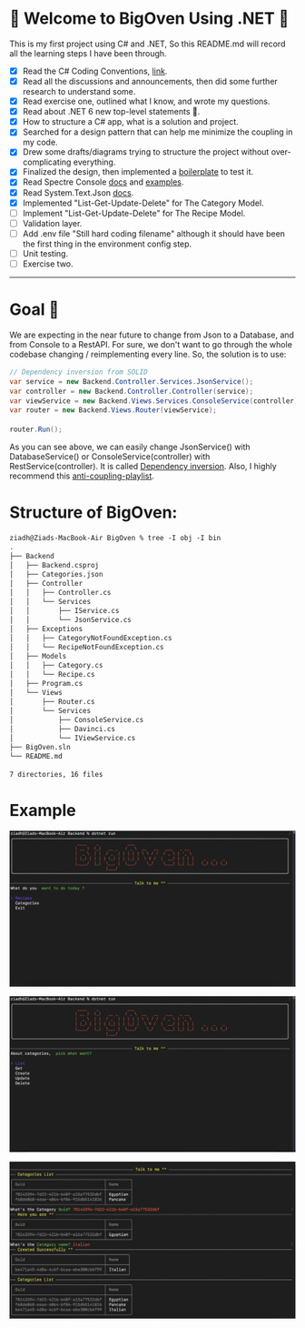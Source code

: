 # 🫡 Welcome to BigOven Using .NET 🤖
This is my first project using C# and .NET, So this README.md will record all the learning steps I have been through.

- [X] Read the C# Coding Conventions, [link](https://docs.microsoft.com/en-us/dotnet/csharp/fundamentals/coding-style/coding-conventions).
- [X] Read all the discussions and announcements, then did some further research to understand some.
- [X] Read exercise one, outlined what I know, and wrote my questions.
- [X] Read about .NET 6 new top-level statements 🤯.
- [X] How to structure a C# app, what is a solution and project. 
- [X] Searched for a design pattern that can help me minimize the coupling in my code.
- [X] Drew some drafts/diagrams trying to structure the project without over-complicating everything.
- [X] Finalized the design, then implemented a [boilerplate](https://github.com/ZiadMansourM/sk-big-oven/tree/be67f8941a37df143fdb9efe7ced0d947b4e7df7) to test it.
- [X] Read Spectre Console [docs](https://spectreconsole.net/) and [examples](https://github.com/spectreconsole/spectre.console/tree/main/examples).
- [X] Read System.Text.Json [docs](https://docs.microsoft.com/en-us/dotnet/api/system.text.json?view=net-6.0).
- [X] Implemented "List-Get-Update-Delete" for The Category Model.
- [ ] Implement "List-Get-Update-Delete" for The Recipe Model.
- [ ] Validation layer.
- [ ] Add .env file "Still hard coding filename" although it should have been the first thing in the environment config step.
- [ ] Unit testing.
- [ ] Exercise two.

--------

# Goal 🤔
We are expecting in the near future to change from Json to a Database, and from Console to a RestAPI. For sure, we don't want to go through the whole codebase changing / reimplementing every line. So, the solution is to use:

```C#
// Dependency inversion from SOLID
var service = new Backend.Controller.Services.JsonService();
var controller = new Backend.Controller.Controller(service);
var viewService = new Backend.Views.Services.ConsoleService(controller);
var router = new Backend.Views.Router(viewService);

router.Run();
```

As you can see above, we can easily change JsonService() with DatabaseService() or ConsoleService(controller) with RestService(controller). It is called [Dependency inversion](https://youtu.be/S9awxA1wNNY). Also, I highly recommend this [anti-coupling-playlist](https://youtube.com/playlist?list=PLC0nd42SBTaNuP4iB4L6SJlMaHE71FG6N).


# Structure of BigOven:
```Console
ziadh@Ziads-MacBook-Air BigOven % tree -I obj -I bin
.
├── Backend
│   ├── Backend.csproj
│   ├── Categories.json
│   ├── Controller
│   │   ├── Controller.cs
│   │   └── Services
│   │       ├── IService.cs
│   │       └── JsonService.cs
│   ├── Exceptions
│   │   ├── CategoryNotFoundException.cs
│   │   └── RecipeNotFoundException.cs
│   ├── Models
│   │   ├── Category.cs
│   │   └── Recipe.cs
│   ├── Program.cs
│   └── Views
│       ├── Router.cs
│       └── Services
│           ├── ConsoleService.cs
│           ├── Davinci.cs
│           └── IViewService.cs
├── BigOven.sln
└── README.md

7 directories, 16 files
```

# Example

![Home Page Interactive](./images/First.png)

![Second Page Interactive](./images/Second.png)

![Third Page Interactive](./images/Third.png)
